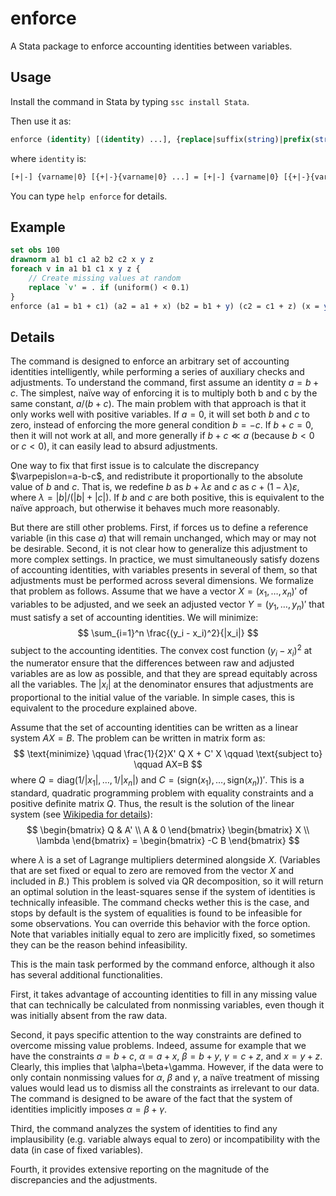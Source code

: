 # enforce

A Stata package to enforce accounting identities between variables.

## Usage

Install the command in Stata by typing `ssc install Stata`.

Then use it as:
```stata
enforce (identity) [(identity) ...], {replace|suffix(string)|prefix(string)} [options]
```
where `identity` is:
```stata
[+|-] {varname|0} [{+|-}{varname|0} ...] = [+|-] {varname|0} [{+|-}{varname|0} ...]
```
You can type `help enforce` for details.

## Example

```stata
set obs 100
drawnorm a1 b1 c1 a2 b2 c2 x y z
foreach v in a1 b1 c1 x y z {
    // Create missing values at random
    replace `v' = . if (uniform() < 0.1)
}
enforce (a1 = b1 + c1) (a2 = a1 + x) (b2 = b1 + y) (c2 = c1 + z) (x = y + z), fixed(a2) replace
```

## Details

The command is designed to enforce an arbitrary set of accounting identities intelligently, while performing a series of auxiliary checks and adjustments. To understand the command, first assume an identity $a=b+c$. The simplest, naïve way of enforcing it is to multiply both b and c by the same constant, $a/(b+c)$. The main problem with that approach is that it only works well with positive variables. If $a=0$, it will set both $b$ and $c$ to zero, instead of enforcing the more general condition $b=-c$. If $b+c=0$, then it will not work at all, and more generally if $b+c \ll a$ (because $b<0$ or $c<0$), it can easily lead to absurd adjustments.

One way to fix that first issue is to calculate the discrepancy $\varpepislon=a-b-c$, and redistribute it proportionally to the absolute value of $b$ and $c$. That is, we redefine $b$ as $b+\lambda \varepsilon$ and $c$ as $c+(1-\lambda)\varepsilon$, where $\lambda=|b|/(|b|+|c|)$. If $b$ and $c$ are both positive, this is equivalent to the naïve approach, but otherwise it behaves much more reasonably.

But there are still other problems. First, if forces us to define a reference variable (in this case $a$) that will remain unchanged, which may or may not be desirable. Second, it is not clear how to generalize this adjustment to more complex settings. In practice, we must simultaneously satisfy dozens of accounting identities, with variables presents in several of them, so that adjustments must be performed across several dimensions. We formalize that problem as follows. Assume that we have a vector $X=(x_1,\dots,x_n)'$ of variables to be adjusted, and we seek an adjusted vector $Y=(y_1,\dots,y_n)'$ that must satisfy a set of accounting identities. We will minimize:
$$
\sum_{i=1}^n \frac{(y_i - x_i)^2}{|x_i|}
$$
subject to the accounting identities. The convex cost function $(y_i-x_i)^2$ at the numerator ensure that the differences between raw and adjusted variables are as low as possible, and that they are spread equitably across all the variables. The $|x_i|$ at the denominator ensures that adjustments are proportional to the initial value of the variable. In simple cases, this is equivalent to the procedure explained above.

Assume that the set of accounting identities can be written as a linear system $AX=B$. The problem can be written in matrix form as:
$$
\text{minimize} \qquad \frac{1}{2}X' Q X + C' X \qquad \text{subject to} \qquad AX=B
$$
where $Q=\text{diag}(1/|x_1|,\dots,1/|x_n|)$ and $C=(\text{sign}(x_1),\dots,\text{sign}(x_n))'$. This is a standard, quadratic programming problem with equality constraints and a positive definite matrix $Q$. Thus, the result is the solution of the linear system (see [Wikipedia for details](https://en.wikipedia.org/wiki/Quadratic_programming#Equality_constraints)):
$$
\begin{bmatrix}
Q & A' \\
A & 0
\end{bmatrix} \begin{bmatrix}
X \\ \lambda
\end{bmatrix} = \begin{bmatrix}
-C
B
\end{bmatrix}
$$

where $\lambda$ is a set of Lagrange multipliers determined alongside $X$. (Variables that are set fixed or equal to zero are removed from the vector $X$ and included in $B$.) This problem is solved via QR decomposition, so it will return an optimal solution in the least-squares sense if the system of identities is technically infeasible. The command checks wether this is the case, and stops by default is the system of equalities is found to be infeasible for some observations. You can override this behavior with the force option. Note that variables initially equal to zero are implicitly fixed, so sometimes they can be the reason behind infeasibility.

This is the main task performed by the command enforce, although it also has several additional functionalities.

First, it takes advantage of accounting identities to fill in any missing value that can technically be calculated from nonmissing variables, even though it was initially absent from the raw data.

Second, it pays specific attention to the way constraints are defined to overcome missing value problems. Indeed, assume for example that we have the constraints $a=b+c$, $\alpha=a+x$, $\beta=b+y$, $\gamma=c+z$, and $x=y+z$. Clearly, this implies that \alpha=\beta+\gamma. However, if the data were to only contain nonmissing values for $\alpha$, $\beta$ and $\gamma$, a naïve treatment of missing values would lead us to dismiss all the constraints as irrelevant to our data. The command is designed to be aware of the fact that the system of identities implicitly imposes $\alpha=\beta+\gamma$.

Third, the command analyzes the system of identities to find any implausibility (e.g. variable always equal to zero) or incompatibility with the data (in case of fixed variables).

Fourth, it provides extensive reporting on the magnitude of the discrepancies and the adjustments.
